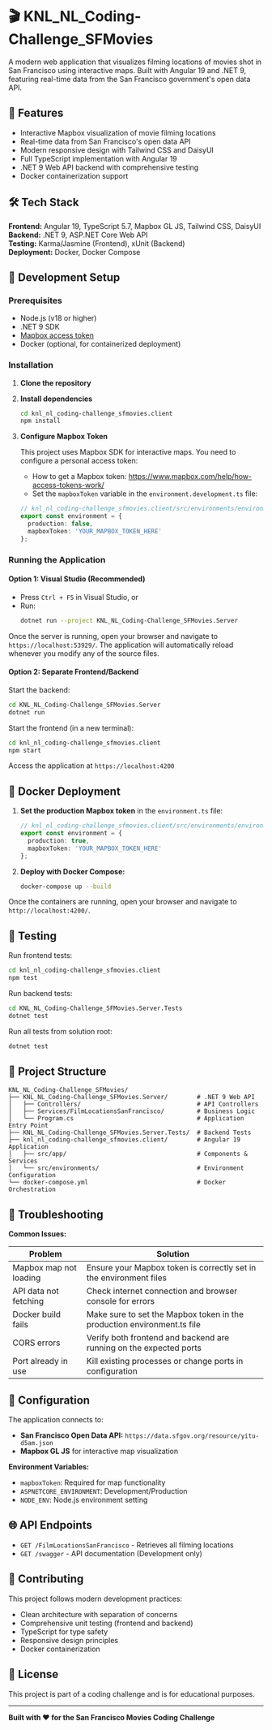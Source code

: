 ﻿# 🎬 KNL_NL_Coding-Challenge_SFMovies

A modern web application that visualizes filming locations of movies shot in San Francisco using interactive maps. Built with Angular 19 and .NET 9, featuring real-time data from the San Francisco government's open data API.

## 🌟 Features

- Interactive Mapbox visualization of movie filming locations
- Real-time data from San Francisco's open data API  
- Modern responsive design with Tailwind CSS and DaisyUI
- Full TypeScript implementation with Angular 19
- .NET 9 Web API backend with comprehensive testing
- Docker containerization support

## 🛠️ Tech Stack

**Frontend:** Angular 19, TypeScript 5.7, Mapbox GL JS, Tailwind CSS, DaisyUI  
**Backend:** .NET 9, ASP.NET Core Web API  
**Testing:** Karma/Jasmine (Frontend), xUnit (Backend)  
**Deployment:** Docker, Docker Compose

## 🚀 Development Setup

### Prerequisites

- Node.js (v18 or higher)
- .NET 9 SDK
- [Mapbox access token](https://www.mapbox.com/help/how-access-tokens-work/)
- Docker (optional, for containerized deployment)

### Installation

1. **Clone the repository**

2. **Install dependencies**
   ```bash
   cd knl_nl_coding-challenge_sfmovies.client
   npm install
   ```

3. **Configure Mapbox Token**

   This project uses Mapbox SDK for interactive maps. You need to configure a personal access token:

   - How to get a Mapbox token: https://www.mapbox.com/help/how-access-tokens-work/
   - Set the `mapboxToken` variable in the `environment.development.ts` file:
   
   ```typescript
   // knl_nl_coding-challenge_sfmovies.client/src/environments/environment.development.ts
   export const environment = {
     production: false,
     mapboxToken: 'YOUR_MAPBOX_TOKEN_HERE'
   };
   ```

### Running the Application

#### Option 1: Visual Studio (Recommended)
- Press `Ctrl + F5` in Visual Studio, or 
- Run:
  ```bash
  dotnet run --project KNL_NL_Coding-Challenge_SFMovies.Server
  ```

Once the server is running, open your browser and navigate to `https://localhost:53929/`. The application will automatically reload whenever you modify any of the source files.

#### Option 2: Separate Frontend/Backend
Start the backend:
```bash
cd KNL_NL_Coding-Challenge_SFMovies.Server
dotnet run
```

Start the frontend (in a new terminal):
```bash
cd knl_nl_coding-challenge_sfmovies.client  
npm start
```

Access the application at `https://localhost:4200`

## 🐳 Docker Deployment

1. **Set the production Mapbox token** in the `environment.ts` file:
   ```typescript
   // knl_nl_coding-challenge_sfmovies.client/src/environments/environment.ts
   export const environment = {
     production: true,
     mapboxToken: 'YOUR_MAPBOX_TOKEN_HERE'
   };
   ```

2. **Deploy with Docker Compose:**
   ```bash
   docker-compose up --build
   ```

Once the containers are running, open your browser and navigate to `http://localhost:4200/`.

## 🧪 Testing

Run frontend tests:
```bash
cd knl_nl_coding-challenge_sfmovies.client
npm test
```

Run backend tests:
```bash
cd KNL_NL_Coding-Challenge_SFMovies.Server.Tests
dotnet test
```

Run all tests from solution root:
```bash
dotnet test
```

## 📁 Project Structure

```
KNL_NL_Coding-Challenge_SFMovies/
├── KNL_NL_Coding-Challenge_SFMovies.Server/        # .NET 9 Web API
│   ├── Controllers/                                # API Controllers  
│   ├── Services/FilmLocationsSanFrancisco/         # Business Logic
│   └── Program.cs                                  # Application Entry Point
├── KNL_NL_Coding-Challenge_SFMovies.Server.Tests/  # Backend Tests
├── knl_nl_coding-challenge_sfmovies.client/        # Angular 19 Application
│   ├── src/app/                                    # Components & Services
│   └── src/environments/                           # Environment Configuration
└── docker-compose.yml                              # Docker Orchestration
```

## 🚨 Troubleshooting

**Common Issues:**

| Problem | Solution |
|---------|----------|
| Mapbox map not loading | Ensure your Mapbox token is correctly set in the environment files |
| API data not fetching | Check internet connection and browser console for errors |
| Docker build fails | Make sure to set the Mapbox token in the production environment.ts file |
| CORS errors | Verify both frontend and backend are running on the expected ports |
| Port already in use | Kill existing processes or change ports in configuration |

## 🔧 Configuration

The application connects to:
- **San Francisco Open Data API:** `https://data.sfgov.org/resource/yitu-d5am.json`
- **Mapbox GL JS** for interactive map visualization

**Environment Variables:**
- `mapboxToken`: Required for map functionality
- `ASPNETCORE_ENVIRONMENT`: Development/Production  
- `NODE_ENV`: Node.js environment setting

## 🌐 API Endpoints

- `GET /FilmLocationsSanFrancisco` - Retrieves all filming locations
- `GET /swagger` - API documentation (Development only)

## 🤝 Contributing

This project follows modern development practices:
- Clean architecture with separation of concerns
- Comprehensive unit testing (frontend and backend)
- TypeScript for type safety
- Responsive design principles
- Docker containerization

## 📄 License

This project is part of a coding challenge and is for educational purposes.

---

**Built with ❤️ for the San Francisco Movies Coding Challenge**
